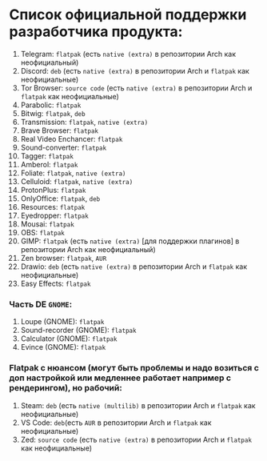 # Список официальной поддержки разработчика продукта:

1. Telegram: `flatpak` (есть `native (extra)` в репозитории Arch как неофициальный)
2. Discord: `deb` (есть `native (extra)` в репозитории Arch и `flatpak` как неофициальные)
3. Tor Browser: `source code` (есть `native (extra)` в репозитории Arch и `flatpak` как неофициальные)
4. Parabolic: `flatpak`
5. Bitwig: `flatpak`, `deb`
6. Transmission: `flatpak`, `native (extra)`
7. Brave Browser: `flatpak`
8. Real Video Enchancer: `flatpak`
9. Sound-converter: `flatpak`
10. Tagger: `flatpak`
11. Amberol: `flatpak`
12. Foliate: `flatpak`, `native (extra)`
13. Celluloid: `flatpak`, `native (extra)`
14. ProtonPlus: `flatpak`
15. OnlyOffice: `flatpak`, `deb`
16. Resources: `flatpak`
17. Eyedropper: `flatpak`
18. Mousai: `flatpak`
19. OBS: `flatpak`
20. GIMP: `flatpak` (есть `native (extra)` [для поддержки плагинов] в репозитории Arch как неофициальный)
21. Zen browser: `flatpak`, `AUR`
22. Drawio: `deb` (есть `native (extra)` в репозитории Arch и `flatpak` как неофициальные)
23. Easy Effects: `flatpak`

### Часть DE `GNOME`:

1. Loupe (GNOME): `flatpak`
2. Sound-recorder (GNOME): `flatpak`
3. Calculator (GNOME): `flatpak`
4. Evince (GNOME): `flatpak`

### Flatpak с нюансом (могут быть проблемы и надо возиться с доп настройкой или медленнее работает например с рендерингом), но рабочий:

1. Steam: `deb` (есть `native (multilib)` в репозитории Arch и `flatpak` как неофициальные)
2. VS Code: `deb`(есть `AUR` в репозитории Arch и `flatpak` как неофициальные)
3. Zed: `source code` (есть `native (extra)` в репозитории Arch и `flatpak` как неофициальные)

